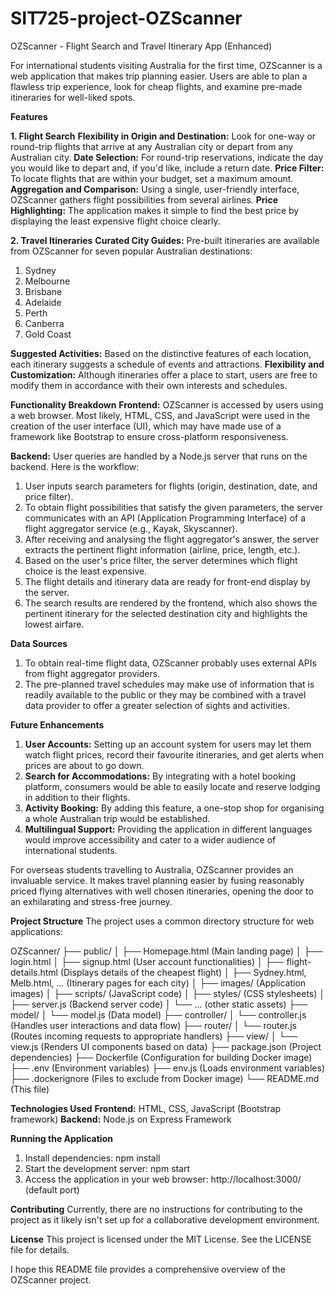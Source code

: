 # SIT725-project-OZScanner

OZScanner - Flight Search and Travel Itinerary App (Enhanced)

For international students visiting Australia for the first time, OZScanner is a web application that makes trip planning easier. Users are able to plan a flawless trip experience, look for cheap flights, and examine pre-made itineraries for well-liked spots.

**Features**

**1. Flight Search**
**Flexibility in Origin and Destination:** Look for one-way or round-trip flights that arrive at any Australian city or depart from any Australian city.
**Date Selection:** For round-trip reservations, indicate the day you would like to depart and, if you'd like, include a return date.
**Price Filter:** To locate flights that are within your budget, set a maximum amount.
**Aggregation and Comparison:** Using a single, user-friendly interface, OZScanner gathers flight possibilities from several airlines.
**Price Highlighting:** The application makes it simple to find the best price by displaying the least expensive flight choice clearly.

**2. Travel Itineraries**
**Curated City Guides:** Pre-built itineraries are available from OZScanner for seven popular Australian destinations:
1. Sydney
2. Melbourne
3. Brisbane
4. Adelaide
5. Perth
6. Canberra
7. Gold Coast

**Suggested Activities:** Based on the distinctive features of each location, each itinerary suggests a schedule of events and attractions.
**Flexibility and Customization:** Although itineraries offer a place to start, users are free to modify them in accordance with their own interests and schedules.

**Functionality Breakdown**
**Frontend:** OZScanner is accessed by users using a web browser. Most likely, HTML, CSS, and JavaScript were used in the creation of the user interface (UI), which may have made use of a framework like Bootstrap to ensure cross-platform responsiveness.

**Backend:** User queries are handled by a Node.js server that runs on the backend. Here is the workflow:
1. User inputs search parameters for flights (origin, destination, date, and price filter).
2. To obtain flight possibilities that satisfy the given parameters, the server communicates with an API (Application Programming Interface) of a flight aggregator service (e.g., Kayak, Skyscanner).
3. After receiving and analysing the flight aggregator's answer, the server extracts the pertinent flight information (airline, price, length, etc.).
4. Based on the user's price filter, the server determines which flight choice is the least expensive.
5. The flight details and itinerary data are ready for front-end display by the server.
6. The search results are rendered by the frontend, which also shows the pertinent itinerary for the selected destination city and highlights the lowest airfare.

**Data Sources**
1. To obtain real-time flight data, OZScanner probably uses external APIs from flight aggregator providers.
2. The pre-planned travel schedules may make use of information that is readily available to the public or they may be combined with a travel data provider to offer a greater selection of sights and activities.

**Future Enhancements**
1. **User Accounts:** Setting up an account system for users may let them watch flight prices, record their favourite itineraries, and get alerts when prices are about to go down.
2. **Search for Accommodations:** By integrating with a hotel booking platform, consumers would be able to easily locate and reserve lodging in addition to their flights.
3. **Activity Booking:** By adding this feature, a one-stop shop for organising a whole Australian trip would be established.
4. **Multilingual Support:** Providing the application in different languages would improve accessibility and cater to a wider audience of international students.

For overseas students travelling to Australia, OZScanner provides an invaluable service. It makes travel planning easier by fusing reasonably priced flying alternatives with well chosen itineraries, opening the door to an exhilarating and stress-free journey.

**Project Structure**
The project uses a common directory structure for web applications:

OZScanner/
├── public/
│   ├── Homepage.html (Main landing page)
│   ├── login.html
│   ├── signup.html (User account functionalities)
│   ├── flight-details.html (Displays details of the cheapest flight)
│   ├── Sydney.html, Melb.html, ... (Itinerary pages for each city)
│   ├── images/ (Application images)
│   ├── scripts/ (JavaScript code)
│   ├── styles/ (CSS stylesheets)
│   ├── server.js (Backend server code)
│   └── ... (other static assets)
├── model/
│   └── model.js (Data model)
├── controller/
│   └── controller.js (Handles user interactions and data flow)
├── router/
│   └── router.js (Routes incoming requests to appropriate handlers)
├── view/
│   └── view.js (Renders UI components based on data)
├── package.json (Project dependencies)
├── Dockerfile (Configuration for building Docker image)
├── .env (Environment variables)
├── env.js (Loads environment variables)
├── .dockerignore (Files to exclude from Docker image)
└── README.md (This file)

**Technologies Used**
**Frontend:** HTML, CSS, JavaScript (Bootstrap framework)
**Backend:** Node.js on Express Framework

**Running the Application**
1. Install dependencies: npm install
2. Start the development server: npm start
3. Access the application in your web browser: http://localhost:3000/ (default port)

**Contributing**
Currently, there are no instructions for contributing to the project as it likely isn't set up for a collaborative development environment.

**License**
This project is licensed under the MIT License.  See the LICENSE file for details.

I hope this README file provides a comprehensive overview of the OZScanner project.
